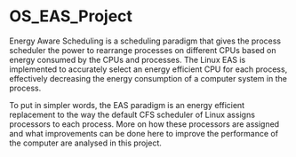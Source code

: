 # OS_EAS_Project

Energy Aware Scheduling is a scheduling paradigm that gives the process scheduler the power to
rearrange processes on different CPUs based on energy consumed by the CPUs and processes.
The Linux EAS is implemented to accurately select an energy efficient CPU for each process,
effectively decreasing the energy consumption of a computer system in the process.

To put in simpler words, the EAS paradigm is an energy efficient replacement to the way
the default CFS scheduler of Linux assigns processors to each process. More on how these
processors are assigned and what improvements can be done here to improve the performance of
the computer are analysed in this project.
